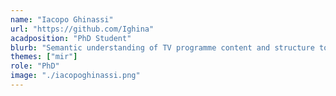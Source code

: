 ```yaml
---
name: "Iacopo Ghinassi"
url: "https://github.com/Ighina"
acadposition: "PhD Student"
blurb: "Semantic understanding of TV programme content and structure to enable automatic enhancement and adjustment"
themes: ["mir"]
role: "PhD"
image: "./iacopoghinassi.png"
---
```


